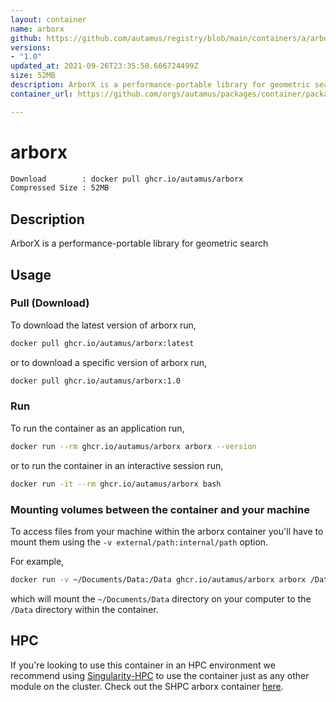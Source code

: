 ```yaml
---
layout: container
name: arborx
github: https://github.com/autamus/registry/blob/main/containers/a/arborx/spack.yaml
versions:
- "1.0"
updated_at: 2021-09-26T23:35:58.666724499Z
size: 52MB
description: ArborX is a performance-portable library for geometric search
container_url: https://github.com/orgs/autamus/packages/container/package/arborx

---
```

# arborx
```bash 
Download        : docker pull ghcr.io/autamus/arborx
Compressed Size : 52MB
```

## Description
ArborX is a performance-portable library for geometric search

## Usage
### Pull (Download)
To download the latest version of arborx run,

```bash
docker pull ghcr.io/autamus/arborx:latest
```

or to download a specific version of arborx run,

```bash
docker pull ghcr.io/autamus/arborx:1.0
```
### Run
To run the container as an application run,
```bash
docker run --rm ghcr.io/autamus/arborx arborx --version
```

or to run the container in an interactive session run,
```bash
docker run -it --rm ghcr.io/autamus/arborx bash
```

### Mounting volumes between the container and your machine
To access files from your machine within the arborx container you'll have to mount them using the `-v external/path:internal/path` option.

For example,
```bash
docker run -v ~/Documents/Data:/Data ghcr.io/autamus/arborx arborx /Data/myData.csv
```
which will mount the `~/Documents/Data` directory on your computer to the `/Data` directory within the container.

## HPC
If you're looking to use this container in an HPC environment we recommend using [Singularity-HPC](https://singularity-hpc.readthedocs.io) to use the container just as any other module on the cluster. Check out the SHPC arborx container [here](https://singularityhub.github.io/singularity-hpc/r/ghcr.io-autamus-arborx/).